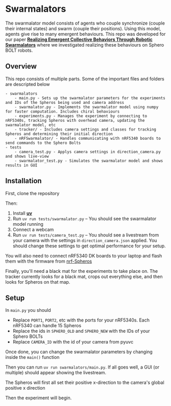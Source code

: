 # Swarmalators

The swarmalator model consists of agents who couple synchronize (couple their internal states) and swarm (couple their positions). Using this model, agents give rise to many emergent behaviours. This repo was developed for our paper [**Realizing Emergent Collective Behaviors Through Robotic Swarmalators**](doi.org/10.1109/ICRA55743.2025.11128695) where we investigated realizing these behaviours on Sphero BOLT robots.

## Overview

This repo consists of multiple parts. Some of the important files and folders are descripted below

```
- swarmalators
    - main.py - Sets up the swarmalator parameters for the experiments and IDs of the Spheros being used and camera address
    - swarmalator.py - Implements the swarmalator model using numpy for faster computation. Includes chiral behaviours
    - experiments.py - Manages the experiment by connecting to nRF5340s, tracking Spheros with overhead camera, updating the swarmalator model, etc
    - tracker/ - Includes camera settings and classes for tracking Spheros and determining their initial direction
    - nRFSwarmalator/ - Handles communicating with nRF5340 boards to send commands to the Sphero Bolts
- tests
    - camera_test.py - Applys camera settings in direction_camera.py and shows live-view
    - swarmalator_test.py - Simulates the swarmalator model and shows results in GUI
```

## Installation

First, clone the repository

Then:
1. Install [**uv**](https://docs.astral.sh/uv/)
2. Run `uv run tests/swarmalator.py` – You should see the swarmalator model running
3. Connect a webcam
4. Run `uv run tests/camera_test.py` – You should see a livestream from your camera with the settings in `direction_camera.json` applied. You should change these settings to get optimal performance for your setup.

You will also need to connect nRF5340 DK boards to your laptop and flash them with the firmware from [nrf-Spheros](https://github.com/r-bt/nRF-Spheros/tree/master)

Finally, you'll need a black mat for the experiments to take place on. The tracker currently looks for a black mat, crops out everything else, and then looks for Spheros on that map.

## Setup

In `main.py` you should
- Replace `PORT1`, `PORT2`, etc with the ports for your nRF5340s. Each nRF5340 can handle 15 Spheros
- Replace the ids in `SPHERO_OLD` and `SPHERO_NEW` with the IDs of your Sphero BOLTs
- Replace `CAMERA_ID` with the id of your camera from pyuvc

Once done, you can change the swarmalator parameters by changing inside the `main()` function

Then you can run `uv run swarmalators/main.py`. If all goes well, a GUI (or multiple) should appear showing the livestream.

The Spheros will first all set their positive x-direction to the camera's global positive x direction

Then the experiment will begin.


